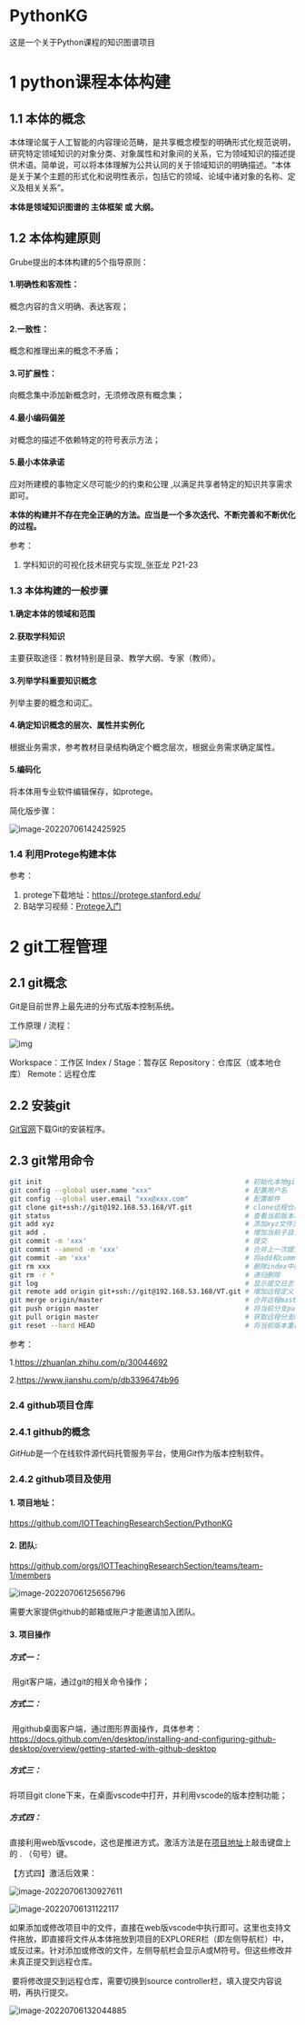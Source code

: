 # PythonKG
这是一个关于Python课程的知识图谱项目

# 1 python课程本体构建

## 1.1 本体的概念

本体理论属于人工智能的内容理论范畴，是共享概念模型的明确形式化规范说明，研究特定领域知识的对象分类、对象属性和对象间的关系，它为领域知识的描述提供术语。简单说，可以将本体理解为公共认同的关于领域知识的明确描述。“本体是关于某个主题的形式化和说明性表示，包括它的领域、论域中诸对象的名称、定义及相关关系”。

**本体是领域知识图谱的 主体框架 或 大纲。**

## 1.2 本体构建原则

Grube提出的本体构建的5个指导原则：

#### 1.明确性和客观性：

概念内容的含义明确、表达客观；

#### 2.一致性：

概念和推理出来的概念不矛盾；

#### 3.可扩展性：

向概念集中添加新概念时，无须修改原有概念集；

#### 4.最小编码偏差

对概念的描述不依赖特定的符号表示方法；

#### 5.最小本体承诺

应对所建模的事物定义尽可能少的约束和公理 ,以满足共享者特定的知识共享需求即可。

**本体的构建并不存在完全正确的方法。应当是一个多次迭代、不断完善和不断优化的过程。**

参考：

1. 学科知识的可视化技术研究与实现_张亚龙 P21-23

### 1.3 本体构建的一般步骤

#### 1.确定本体的领域和范围



#### 2.获取学科知识

主要获取途径：教材特别是目录、教学大纲、专家（教师）。

#### 3.列举学科重要知识概念

列举主要的概念和词汇。

#### 4.确定知识概念的层次、属性并实例化

根据业务需求，参考教材目录结构确定个概念层次，根据业务需求确定属性。

#### 5.编码化

将本体用专业软件编辑保存，如protege。

简化版步骤：

![image-20220706142425925](/home/richard/snap/typora/57/.config/Typora/typora-user-images/image-20220706142425925.png)





### 1.4 利用Protege构建本体

参考：

1. protege下载地址：https://protege.stanford.edu/
2. B站学习视频：[Protege入门](https://www.bilibili.com/video/BV1ME411j7su?spm_id_from=333.337.search-card.all.click&vd_source=3d514af595c86a0e29c4439b4ae8e478)



# 2 git工程管理

## 2.1 git概念

Git是目前世界上最先进的分布式版本控制系统。

工作原理 / 流程：

![img](https://pic2.zhimg.com/80/v2-3bc9d5f2c49a713c776e69676d7d56c5_720w.jpg)

Workspace：工作区
Index / Stage：暂存区
Repository：仓库区（或本地仓库）
Remote：远程仓库

## 2.2 安装git

[Git官网](https://link.jianshu.com/?t=https://git-scm.com/)下载Git的安装程序。

## 2.3 git常用命令

```bash
git init                                                  # 初始化本地git仓库（创建新仓库）
git config --global user.name "xxx"                       # 配置用户名
git config --global user.email "xxx@xxx.com"              # 配置邮件
git clone git+ssh://git@192.168.53.168/VT.git             # clone远程仓库
git status                                                # 查看当前版本状态（是否修改）
git add xyz                                               # 添加xyz文件至index
git add .                                                 # 增加当前子目录下所有更改过的文件至index
git commit -m 'xxx'                                       # 提交
git commit --amend -m 'xxx'                               # 合并上一次提交（用于反复修改）
git commit -am 'xxx'                                      # 将add和commit合为一步
git rm xxx                                                # 删除index中的文件
git rm -r *                                               # 递归删除
git log                                                   # 显示提交日志
git remote add origin git+ssh://git@192.168.53.168/VT.git # 增加远程定义（用于push/pull/fetch）
git merge origin/master                                   # 合并远程master分支至当前分支
git push origin master                                    # 将当前分支push到远程master分支
git pull origin master                                    # 获取远程分支master并merge到当前分支
git reset --hard HEAD                                     # 将当前版本重置为HEAD（通常用于merge失败回退）
```

参考：

1.https://zhuanlan.zhihu.com/p/30044692

2.https://www.jianshu.com/p/db3396474b96

### 2.4 github项目仓库

### 2.4.1 github的概念

*GitHub*是一个在线软件源代码托管服务平台，使用*Git*作为版本控制软件。

### 2.4.2 github项目及使用

#### 1. 项目地址：

https://github.com/IOTTeachingResearchSection/PythonKG

#### 2. 团队:

https://github.com/orgs/IOTTeachingResearchSection/teams/team-1/members

![image-20220706125656796](/home/richard/snap/typora/57/.config/Typora/typora-user-images/image-20220706125656796.png)

需要大家提供github的邮箱或账户才能邀请加入团队。

#### 3. 项目操作

##### 方式一：

​	用git客户端，通过git的相关命令操作；

##### 方式二：

​	用github桌面客户端，通过图形界面操作，具体参考：https://docs.github.com/en/desktop/installing-and-configuring-github-desktop/overview/getting-started-with-github-desktop

##### 方式三：

  将项目git clone下来，在桌面vscode中打开，并利用vscode的版本控制功能；

##### 方式四：

  直接利用web版vscode，这也是推进方式。激活方法是在[项目地址](https://github.com/IOTTeachingResearchSection/PythonKG)上敲击键盘上的 . （句号）键。

【方式四】激活后效果：

![image-20220706130927611](/home/richard/snap/typora/57/.config/Typora/typora-user-images/image-20220706130927611.png)



![image-20220706131122117](/home/richard/snap/typora/57/.config/Typora/typora-user-images/image-20220706131122117.png)

​    如果添加或修改项目中的文件，直接在web版vscode中执行即可。这里也支持文件拖放，即直接将文件从本体拖放到项目的EXPLORER栏（即左侧导航栏）中，或反过来。针对添加或修改的文件，左侧导航栏会显示A或M符号。但这些修改并未真正提交到远程仓库。

​    要将修改提交到远程仓库，需要切换到source controller栏，填入提交内容说明，再执行提交。

![image-20220706132044885](/home/richard/snap/typora/57/.config/Typora/typora-user-images/image-20220706132044885.png)